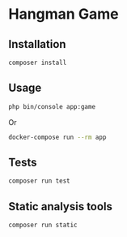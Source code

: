# Hangman Game

## Installation

```bash
composer install
```

## Usage

```bash
php bin/console app:game
```

Or

```bash
docker-compose run --rm app
```

## Tests

```bash
composer run test
```

## Static analysis tools

```bash
composer run static
```


